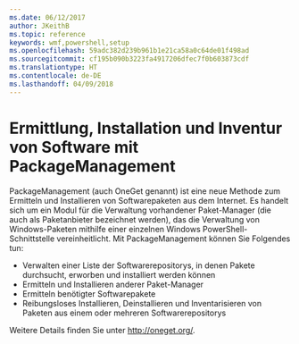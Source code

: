 ```yaml
---
ms.date: 06/12/2017
author: JKeithB
ms.topic: reference
keywords: wmf,powershell,setup
ms.openlocfilehash: 59adc382d239b961b1e21ca58a0c64de01f498ad
ms.sourcegitcommit: cf195b090b3223fa4917206dfec7f0b603873cdf
ms.translationtype: HT
ms.contentlocale: de-DE
ms.lasthandoff: 04/09/2018
---
```

# <a name="software-discovery-install-and-inventory-with-packagemanagement"></a>Ermittlung, Installation und Inventur von Software mit PackageManagement

PackageManagement (auch OneGet genannt) ist eine neue Methode zum Ermitteln und Installieren von Softwarepaketen aus dem Internet. Es handelt sich um ein Modul für die Verwaltung vorhandener Paket-Manager (die auch als Paketanbieter bezeichnet werden), das die Verwaltung von Windows-Paketen mithilfe einer einzelnen Windows PowerShell-Schnittstelle vereinheitlicht. Mit PackageManagement können Sie Folgendes tun:

-   Verwalten einer Liste der Softwarerepositorys, in denen Pakete durchsucht, erworben und installiert werden können
-   Ermitteln und Installieren anderer Paket-Manager
-   Ermitteln benötigter Softwarepakete
-   Reibungsloses Installieren, Deinstallieren und Inventarisieren von Paketen aus einem oder mehreren Softwarerepositorys

Weitere Details finden Sie unter http://oneget.org/.